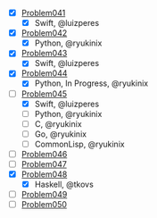 - [X] [Problem041](https://projecteuler.net/problem=41)
	- [X] Swift, @luizperes
- [X] [Problem042](https://projecteuler.net/problem=42)
	- [X] Python, @ryukinix
- [X] [Problem043](https://projecteuler.net/problem=43)
	- [X] Swift, @luizperes
- [X] [Problem044](https://projecteuler.net/problem=44)
	- [X] Python, In Progress, @ryukinix
- [ ] [Problem045](https://projecteuler.net/problem=45)
	- [X] Swift, @luizperes
	- [ ] Python, @ryukinix
	- [ ] C, @ryukinix
	- [ ] Go, @ryukinix
	- [ ] CommonLisp, @ryukinix 
- [ ] [Problem046](https://projecteuler.net/problem=46)
- [ ] [Problem047](https://projecteuler.net/problem=47)
- [X] [Problem048](https://projecteuler.net/problem=48)
	- [X] Haskell, @tkovs
- [ ] [Problem049](https://projecteuler.net/problem=49)
- [ ] [Problem050](https://projecteuler.net/problem=50)
